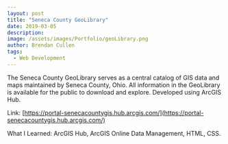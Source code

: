 ```yaml
---
layout: post
title: "Seneca County GeoLibrary"
date: 2019-03-05
description:
image: /assets/images/Portfolio/geoLibrary.png
author: Brendan Cullen
tags:
  - Web Development
---
```

The Seneca County GeoLibrary serves as a central catalog of GIS data and maps maintained by Seneca County, Ohio. All information in the GeoLibrary is available for the public to download and explore. Developed using ArcGIS Hub.

Link: [https://portal-senecacountygis.hub.arcgis.com/](https://portal-senecacountygis.hub.arcgis.com/)

What I Learned: ArcGIS Hub, ArcGIS Online Data Management, HTML, CSS.